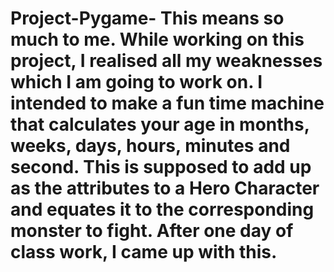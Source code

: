# Project-Pygame- This means so much to me. While working on this project, I realised all my weaknesses which I am going to work on. I intended to make a fun time machine that calculates your age in months, weeks, days, hours, minutes and second. This is supposed to add up as the attributes to a Hero Character and equates it to the corresponding monster to fight. After one day of class work, I came up with this. 
